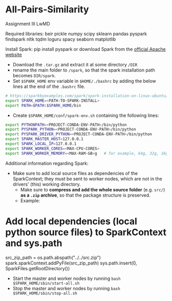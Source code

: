 # All-Pairs-Similarity
Assignment III LwMD

Required libraries:
beir
pickle
numpy
scipy
sklearn
pandas
pyspark
findspark
nltk
tqdm
loguru
spacy
seaborn
matplotlib

Install Spark:
pip install pyspark
or
download Spark from the [official Apache website](https://spark.apache.org/downloads.html)
  - Download the `.tar.gz` and extract it at some directory `/DIR`
  - rename the main folder to `/spark`, so that the spark installation path becomes `DIR/spark`.
- Set `$SPARK_HOME` env variable in `$HOME/./bashrc` by adding the below lines at the end of the `.bashrc` file.

```bash
# https://sparkbyexamples.com/spark/spark-installation-on-linux-ubuntu/
export SPARK_HOME=<PATH-TO-SPARK-INSTALL>
export PATH=$PATH:$SPARK_HOME/bin
```

- Create `$SPARK_HOME/conf/spark-env.sh` containing the following lines:

```bash
export PYTHONPATH=<PROJECT-CONDA-ENV-PATH>/bin/python
export PYSPARK_PYTHON=<PROJECT-CONDA-ENV-PATH>/bin/python
export PYSPARK_DRIVER_PYTHON=<PROJECT-CONDA-ENV-PATH>/bin/python
export SPARK_MASTER_HOST=127.0.0.1
export SPARK_LOCAL_IP=127.0.0.1
export SPARK_WORKER_CORES=<MAX-CPU-CORES>
export SPARK_WORKER_MEMORY=<MAX-RAM-GB>g   # for example, 64g, 32g, 16g, etc.
```

Additional information regarding Spark:
- Make sure to add local source files as dependencies of the SparkContext; they must be sent to worker nodes, which are not in the drivers' (this) working directory.
    - Make sure to **compress and add the whole source folder** (e.g. `src/`) **as a `.zip` archive**, so that the package structure is preserved.
    - Example:
# Add local dependencies (local python source files) to SparkContext and sys.path
src_zip_path = os.path.abspath("../../src.zip")
spark.sparkContext.addPyFile(src_zip_path)
sys.path.insert(0, SparkFiles.getRootDirectory())

- Start the master and worker nodes by running `bash $SPARK_HOME/sbin/start-all.sh`
- Stop the master and worker nodes by running `bash $SPARK_HOME/sbin/stop-all.sh`